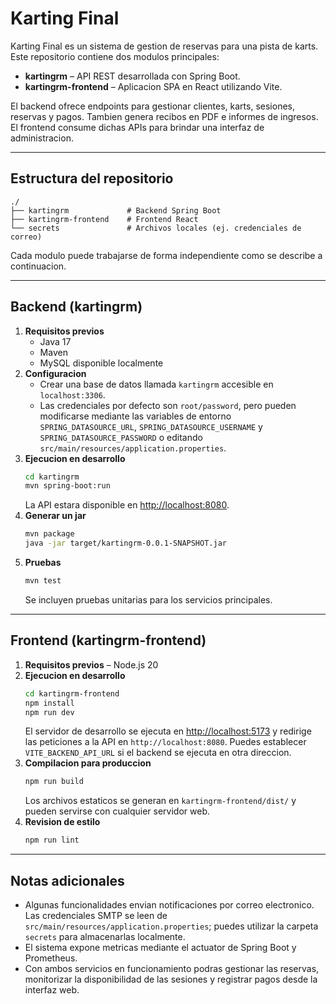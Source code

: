 # Karting Final

Karting Final es un sistema de gestion de reservas para una pista de karts. Este repositorio contiene dos modulos principales:

- **kartingrm** – API REST desarrollada con Spring Boot.
- **kartingrm-frontend** – Aplicacion SPA en React utilizando Vite.

El backend ofrece endpoints para gestionar clientes, karts, sesiones, reservas y pagos. Tambien genera recibos en PDF e informes de ingresos. El frontend consume dichas APIs para brindar una interfaz de administracion.

---

## Estructura del repositorio

```
./
├── kartingrm             # Backend Spring Boot
├── kartingrm-frontend    # Frontend React
└── secrets               # Archivos locales (ej. credenciales de correo)
```

Cada modulo puede trabajarse de forma independiente como se describe a continuacion.

---

## Backend (kartingrm)

1. **Requisitos previos**
   - Java 17
   - Maven
   - MySQL disponible localmente
2. **Configuracion**
   - Crear una base de datos llamada `kartingrm` accesible en `localhost:3306`.
   - Las credenciales por defecto son `root/password`, pero pueden modificarse mediante las variables de entorno `SPRING_DATASOURCE_URL`, `SPRING_DATASOURCE_USERNAME` y `SPRING_DATASOURCE_PASSWORD` o editando `src/main/resources/application.properties`.
3. **Ejecucion en desarrollo**
   ```bash
   cd kartingrm
   mvn spring-boot:run
   ```
   La API estara disponible en [http://localhost:8080](http://localhost:8080).
4. **Generar un jar**
   ```bash
   mvn package
   java -jar target/kartingrm-0.0.1-SNAPSHOT.jar
   ```
5. **Pruebas**
   ```bash
   mvn test
   ```
   Se incluyen pruebas unitarias para los servicios principales.

---

## Frontend (kartingrm-frontend)

1. **Requisitos previos** – Node.js 20
2. **Ejecucion en desarrollo**
   ```bash
   cd kartingrm-frontend
   npm install
   npm run dev
   ```
   El servidor de desarrollo se ejecuta en [http://localhost:5173](http://localhost:5173) y redirige las peticiones a la API en `http://localhost:8080`. Puedes establecer `VITE_BACKEND_API_URL` si el backend se ejecuta en otra direccion.
3. **Compilacion para produccion**
   ```bash
   npm run build
   ```
   Los archivos estaticos se generan en `kartingrm-frontend/dist/` y pueden servirse con cualquier servidor web.
4. **Revision de estilo**
   ```bash
   npm run lint
   ```

---

## Notas adicionales

- Algunas funcionalidades envian notificaciones por correo electronico. Las credenciales SMTP se leen de `src/main/resources/application.properties`; puedes utilizar la carpeta `secrets` para almacenarlas localmente.
- El sistema expone metricas mediante el actuator de Spring Boot y Prometheus.
- Con ambos servicios en funcionamiento podras gestionar las reservas, monitorizar la disponibilidad de las sesiones y registrar pagos desde la interfaz web.

